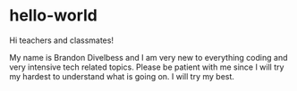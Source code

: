 # hello-world
Hi teachers and classmates!

My name is Brandon Divelbess and I am very new to everything coding and very intensive tech related topics.
Please be patient with me since I will try my hardest to understand what is going on.
I will try my best.
